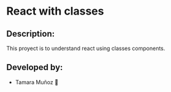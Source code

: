 # React with classes

## Description:
This proyect is to understand react using classes components.

## Developed by:
- Tamara Muñoz 👩
